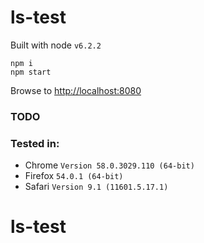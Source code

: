 # ls-test

Built with node `v6.2.2`

```
npm i
npm start
```

Browse to <http://localhost:8080>

### TODO

### Tested in:
 - Chrome `Version 58.0.3029.110 (64-bit)`
 - Firefox `54.0.1 (64-bit)`
 - Safari `Version 9.1 (11601.5.17.1)`
# ls-test
